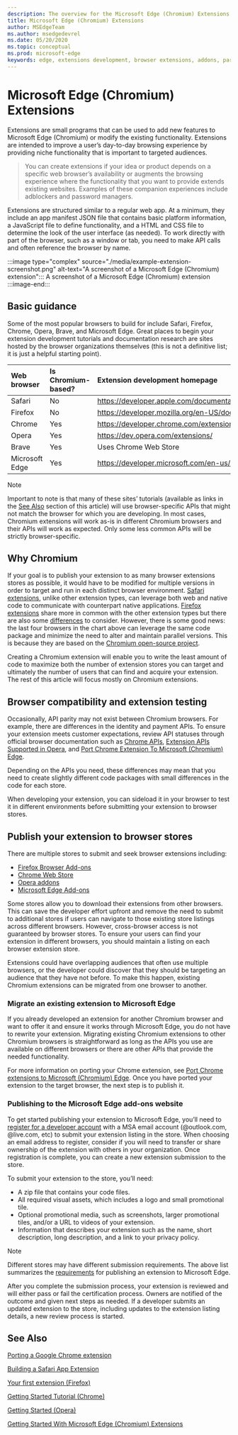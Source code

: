 ```yaml
---
description: The overview for the Microsoft Edge (Chromium) Extensions as well as building and publishing browser extensions in general.
title: Microsoft Edge (Chromium) Extensions
author: MSEdgeTeam
ms.author: msedgedevrel
ms.date: 05/20/2020    
ms.topic: conceptual
ms.prod: microsoft-edge
keywords: edge, extensions development, browser extensions, addons, partner center, developer, chromium extensions
---
```


# Microsoft Edge (Chromium) Extensions  


Extensions are small programs that can be used to add new features to Microsoft Edge (Chromium) or modify the existing functionality. Extensions are intended to improve a user’s day-to-day browsing experience by providing niche functionality that is important to targeted audiences. 

> You can create extensions if your idea or product depends on a specific web browser’s availability or augments the browsing experience where the functionality that you want to provide extends existing websites. Examples of these companion experiences include adblockers and password managers. 

Extensions are structured similar to a regular web app. At a minimum, they include an app manifest JSON file that contains basic platform information, a JavaScript file to define functionality, and a HTML and CSS file to determine the look of the user interface (as needed). To work directly with part of the browser, such as a window or tab, you need to make API calls and often reference the browser by name. 

:::image type="complex" source="./media/example-extension-screenshot.png" alt-text="A screenshot of a Microsoft Edge (Chromium) extension":::
   A screenshot of a Microsoft Edge (Chromium) extension
:::image-end:::

## Basic guidance

Some of the most popular browsers to build for include Safari, Firefox, Chrome, Opera, Brave, and Microsoft Edge. Great places to begin your extension development tutorials and documentation research are sites hosted by the browser organizations themselves (this is not a definitive list; it is just a helpful starting point).

| Web browser | Is Chromium-based? | Extension development homepage |
|:--- |:--- |:--- |
| Safari |	No	| https://developer.apple.com/documentation/safariservices/safari_app_extensions |
Firefox	| No |	https://developer.mozilla.org/en-US/docs/Mozilla/Add-ons/WebExtensions |
Chrome |	Yes	| https://developer.chrome.com/extensions |
Opera | Yes	| https://dev.opera.com/extensions/ |
Brave |	Yes	| Uses Chrome Web Store |
Microsoft Edge |	Yes |	https://developer.microsoft.com/en-us/microsoft-edge/extensions/ |

>[!NOTE]
> Important to note is that many of these sites’ tutorials (available as links in the [See Also](#see-also) section of this article) will use browser-specific APIs that might not match the browser for which you are developing. In most cases, Chromium extensions will work as-is in different Chromium browsers and their APIs will work as expected. Only some less common APIs will be strictly browser-specific.

## Why Chromium

If your goal is to publish your extension to as many browser extensions stores as possible, it would have to be modified for multiple versions in order to target and run in each distinct browser environment. [Safari extensions](https://developer.apple.com/documentation/safariservices/safari_app_extensions), unlike other extension types, can leverage both web and native code to communicate with counterpart native applications. [Firefox extensions](https://developer.mozilla.org/en-US/docs/Mozilla/Add-ons/WebExtensions) share more in common with the other extension types but there are also some [differences](https://extensionworkshop.com/documentation/develop/porting-a-google-chrome-extension/) to consider. However, there is some good news: the last four browsers in the chart above can leverage the same code package and minimize the need to alter and maintain parallel versions. This is because they are based on the [Chromium open-source project](https://www.chromium.org/Home). 

Creating a Chromium extension will enable you to write the least amount of code to maximize both the number of extension stores you can target and ultimately the number of users that can find and acquire your extension.
The rest of this article will focus mostly on Chromium extensions.

## Browser compatibility and extension testing

Occasionally, API parity may not exist between Chromium browsers. For example, there are differences in the identity and payment APIs. To ensure your extension meets customer expectations, review API statuses through official browser documentation such as [Chrome APIs](https://developer.chrome.com/extensions/api_index), [Extension APIs Supported in Opera](https://dev.opera.com/extensions/apis/), and [Port Chrome Extension To Microsoft (Chromium) Edge](https://docs.microsoft.com/microsoft-edge/extensions-chromium/developer-guide/port-chrome-extension).

Depending on the APIs you need, these differences may mean that you need to create slightly different code packages with small differences in the code for each store.

When developing your extension, you can sideload it in your browser to test it in different environments before submitting your extension to browser stores.

## Publish your extension to browser stores

There are multiple stores to submit and seek browser extensions including:
*	[Firefox Browser Add-ons](https://addons.mozilla.org/en-US/firefox/extensions/)
*	[Chrome Web Store](https://chrome.google.com/webstore/category/extensions)
*	[Opera addons](https://addons.opera.com/en/extensions/)
*	[Microsoft Edge Add-ons](https://microsoftedge.microsoft.com/addons/category/Edge-Extensions)

Some stores allow you to download their extensions from other browsers. This can save the developer effort upfront and remove the need to submit to additional stores if users can navigate to those existing store listings across different browsers. However, cross-browser access is not guaranteed by browser stores. To ensure your users can find your extension in different browsers, you should maintain a listing on each browser extension store.

Extensions could have overlapping audiences that often use multiple browsers, or the developer could discover that they should be targeting an audience that they have not before. To make this happen, existing Chromium extensions can be migrated from one browser to another.

### Migrate an existing extension to Microsoft Edge

If you already developed an extension for another Chromium browser and want to offer it and ensure it works through Microsoft Edge, you do not have to rewrite your extension. Migrating existing Chromium extensions to other Chromium browsers is straightforward as long as the APIs you use are available on different browsers or there are other APIs that provide the needed functionality.

For more information on porting your Chrome extension, see [Port Chrome extensions to Microsoft (Chromium) Edge](https://docs.microsoft.com/microsoft-edge/extensions-chromium/developer-guide/port-chrome-extension). Once you have ported your extension to the target browser, the next step is to publish it.

### Publishing to the Microsoft Edge add-ons website


To get started publishing your extension to Microsoft Edge, you’ll need to [register for a developer account](https://developer.microsoft.com/registration) with a MSA email account (@outlook.com, @live.com, etc) to submit your extension listing in the store. When choosing an email address to register, consider if you will need to transfer or share ownership of the extension with others in your organization. Once registration is complete, you can create a new extension submission to the store.

To submit your extension to the store, you’ll need: 
*	A zip file that contains your code files. 
*	All required visual assets, which includes a logo and small promotional tile.
*	Optional promotional media, such as screenshots, larger promotional tiles, and/or a URL to videos of your extension.
*	Information that describes your extension such as the name, short description, long description, and a link to your privacy policy. 

>[!NOTE]
> Different stores may have different submission requirements. The above list summarizes the [requirements](https://docs.microsoft.com/microsoft-edge/extensions-chromium/publish/publish-extension) for publishing an extension to Microsoft Edge.

After you complete the submission process, your extension is reviewed and will either pass or fail the certification process. Owners are notified of the outcome and given next steps as needed. If a developer submits an updated extension to the store, including updates to the extension listing details, a new review process is started. 


## See Also

[Porting a Google Chrome extension](https://extensionworkshop.com/documentation/develop/porting-a-google-chrome-extension/)

[Building a Safari App Extension](https://developer.apple.com/documentation/safariservices/safari_app_extensions/building_a_safari_app_extension)

[Your first extension (Firefox)](https://developer.mozilla.org/en-US/docs/Mozilla/Add-ons/WebExtensions/Your_first_WebExtension)

[Getting Started Tutorial (Chrome)](https://developer.chrome.com/extensions/getstarted)

[Getting Started (Opera)](https://dev.opera.com/extensions/getting-started/)

[Getting Started With Microsoft Edge (Chromium) Extensions](https://docs.microsoft.com/microsoft-edge/extensions-chromium/getting-started/)

 

